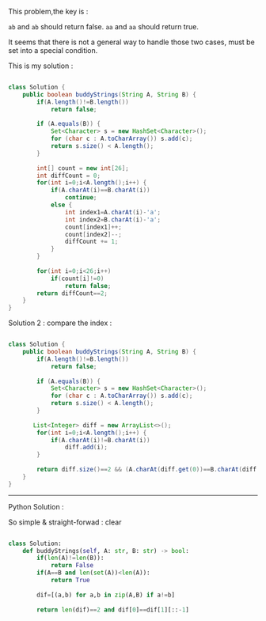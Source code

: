 
This problem,the key is :

`ab` and `ab` should return false.
`aa` and `aa` should return true.

It seems that there is not a general way to handle those two cases,
must be set into a special condition.

This is my solution : 

```Java

class Solution {
    public boolean buddyStrings(String A, String B) {
        if(A.length()!=B.length())
            return false;
        
        if (A.equals(B)) {
            Set<Character> s = new HashSet<Character>();
            for (char c : A.toCharArray()) s.add(c);
            return s.size() < A.length();
        }
        
        int[] count = new int[26];
        int diffCount = 0;
        for(int i=0;i<A.length();i++) {
            if(A.charAt(i)==B.charAt(i))
                continue;
            else {
                int index1=A.charAt(i)-'a';
                int index2=B.charAt(i)-'a';
                count[index1]++;
                count[index2]--;
                diffCount += 1;
            }
        }
        
        for(int i=0;i<26;i++)
            if(count[i]!=0)
                return false;
        return diffCount==2;
    }
}

```

Solution 2 : compare the index :

```Java

class Solution {
    public boolean buddyStrings(String A, String B) {
        if(A.length()!=B.length())
            return false;
        
        if (A.equals(B)) {
            Set<Character> s = new HashSet<Character>();
            for (char c : A.toCharArray()) s.add(c);
            return s.size() < A.length();
        }
        
       List<Integer> diff = new ArrayList<>();
        for(int i=0;i<A.length();i++) {
            if(A.charAt(i)!=B.charAt(i))
                diff.add(i);
        }
        
        return diff.size()==2 && (A.charAt(diff.get(0))==B.charAt(diff.get(1))) && (A.charAt(diff.get(1)) ==B.charAt(diff.get(0)));
    }
}

```

---

Python Solution :

So simple & straight-forwad : clear

```Python

class Solution:
    def buddyStrings(self, A: str, B: str) -> bool:
        if(len(A)!=len(B)):
            return False
        if(A==B and len(set(A))<len(A)):
            return True
        
        dif=[(a,b) for a,b in zip(A,B) if a!=b]
        
        return len(dif)==2 and dif[0]==dif[1][::-1]
        

```